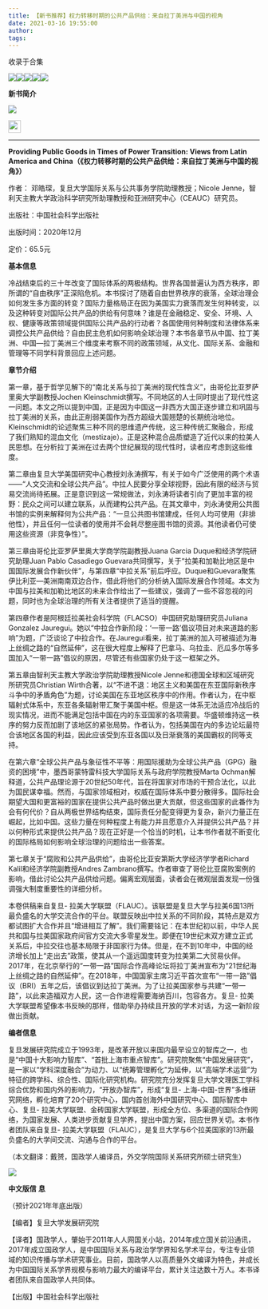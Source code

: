 ```yaml
---
title: 【新书推荐】权力转移时期的公共产品供给：来自拉丁美洲与中国的视角
date: 2021-03-16 19:55:00
author: 
tags: 
---
```



收录于合集

![](/images/1171/2.jpeg)![](/images/1171/3.png)![](/images/1171/4.png)![](/images/1171/5.png)![](/images/1171/6.png)

  

**新书简介**

  

![](/images/1171/7.png)

  

<img src='/images/1171/8.jpeg' width='25' height='25' />

 ****

 **Providing Public Goods in Times of Power Transition: Views from Latin
America and China（《权力转移时期的公共产品供给：来自拉丁美洲与中国的视角》）**

作者： 邓皓琛，复旦大学国际关系与公共事务学院助理教授；Nicole Jenne，智利天主教大学政治科学研究所助理教授和亚洲研究中心（CEAUC）研究员。

出版社：中国社会科学出版社

出版时间：2020年12月

定价：65.5元

  

 **基本信息**

  

冷战结束后的三十年改变了国际体系的两极结构。世界各国普遍认为西方秩序，即所谓的“自由秩序”正深陷危机。本书探讨了随着自由世界秩序的衰落，全球治理会如何发生多方面的转变？国际力量格局正在因为美国实力衰落而发生何种转变，以及这种转变对国际公共产品的供给有何意味？谁是在金融稳定、安全、环境、人权、健康等政策领域提供国际公共产品的行动者？各国使用何种制度和法律体系来调控公共产品供给？自由民主危机如何影响全球治理？本书各章节从中国、拉丁美洲、中国—拉丁美洲三个维度来考察不同的政策领域，从文化、国际关系、金融和管理等不同学科背景回应上述问题。

  

 **章节介绍**

  

第一章，基于哲学见解下的“南北关系与拉丁美洲的现代性含义”，由哥伦比亚罗萨里奥大学副教授Jochen
Kleinschmidt撰写。不同地区的人士同时提出了现代性这一问题。本文之所以提到中国，正是因为中国这一非西方大国正逐步建立和巩固与拉丁美洲的关系，由此正削弱美国作为西方超级大国翘楚的长期统治地位。Kleinschmidt的论述聚焦三种不同的思维遗产传统，这三种传统汇聚融合，形成了我们熟知的混血文化（mestizaje）。正是这种混合品质塑造了近代以来的拉美人民思想。在分析拉丁美洲在过去两个世纪展现的现代性时，读者应考虑到这些维度。

  

第二章由复旦大学美国研究中心教授刘永涛撰写，有关于如今广泛使用的两个术语——“人文交流和全球公共产品”。中拉人民要分享全球视野，因此有限的经济与贸易交流尚待拓展。正是意识到这一常规做法，刘永涛将读者引向了更加丰富的视野：民众之间可以建立联系，从而建构公共产品。在其文章中，刘永涛使用公共图书馆的实例来解释何为公共产品：“一旦公共图书馆建成，任何人均可使用（非排他性），并且任何一位读者的使用并不会耗尽整座图书馆的资源。其他读者仍可使用这些资源（非竞争性）”。

  

第三章由哥伦比亚罗萨里奥大学商学院副教授Juana Garcia Duque和经济学院研究助理Juan Pablo Casadiego
Guevara共同撰写，关于“拉美和加勒比地区是中国国际发展合作新伙伴”，与第四章“中拉关系”前后呼应。Duque和Guevara聚焦伊比利亚—美洲南南双边合作，借此将他们的分析纳入国际发展合作领域。本文为中国与拉美和加勒比地区的未来合作给出了一些建议，强调了一些不容忽视的问题，同时也为全球治理的所有关注者提供了适当的提醒。

  

第四章作者是阿根廷拉美社会科学院（FLACSO）中国研究助理研究员Juliana Gonzalez
Jauregui。她以“中拉合作新阶段：‘一带一路’倡议项目对未来道路的影响”为题，广泛谈论了中拉合作。在Jauregui看来，拉丁美洲的加入可被描述为海上丝绸之路的“自然延伸”，这在很大程度上解释了巴拿马、乌拉圭、厄瓜多尔等多国加入“一带一路”倡议的原因，尽管还有些国家仍处于这一框架之外。

  

第五章由智利天主教大学政治学院助理教授Nicole Jenne和德国全球和区域研究所研究员Christian
Wirth合著，以“不进不退：地区主义和美国在东亚国际新秩序斗争中的矛盾角色”为题，讨论美国在东亚地区秩序中的作用。作者认为，在中枢辐射式体系中，东亚各条辐射带汇聚于美国中枢。但是这一体系无法适应冷战后的现实情况，进而不能满足包括中国在内的东亚国家的各项需要。华盛顿维持这一秩序的努力反而加剧了该地区的紧张局势。作者认为，包括美国在内的多边论坛最符合该地区各国的利益，因此应该受到东亚各国以及日渐衰落的美国霸权的同等支持。

  

在第六章“全球公共产品与象征性不平等：用国际援助为全球公共产品（GPG）融资的困境”中，墨西哥蒙特雷科技大学国际关系与政府学院教授Marta
Ochman解释道，公共产品理论源于20世纪50年代，旨在将国家对市场的干预合法化，以此为国民谋幸福。然而，与国家领域相对，权威在国际体系中要分散得多。国际社会期望大国和更富裕的国家在提供公共产品时做出更大贡献，但这些国家的此番作为会有何代价？自从两极世界结构结束，国际责任分配变得更为复杂，新兴力量正在崛起，比如中国。这些力量在何种程度上有能力并且愿意介入并提供公共产品？并以何种形式来提供公共产品？现在正好是一个恰当的时机，让本书作者就不断变化的国际格局如何影响全球治理的问题给出一些答案。

  

第七章关于“腐败和公共产品供给”，由哥伦比亚安第斯大学经济学学者Richard Kalil和经济学院副教授Andres
Zambrano撰写。作者审查了哥伦比亚腐败案例的影响，借此讨论公共产品供给问题。偏离宏观层面，读者会在微观层面发现一份强调强大制度重要性的详细分析。

  

本卷供稿来自复旦-
拉美大学联盟（FLAUC）。该联盟是复旦大学与拉美6国13所最负盛名的大学交流合作的平台。联盟反映出中拉关系的不同阶段，其特点是双方都试图扩大合作并且“增进相互了解”。我们需要铭记：在本世纪初以前，中华人民共和国与拉美国家政府间官方交流大多零星发生。即便在19世纪末双方建立正式关系后，中拉交往也基本局限于非国家行为体。但是，在不到10年中，中国的经济增长加上“走出去”政策，使其从一个遥远国度转变为拉美第二大贸易伙伴。2017年，在北京举行的“一带一路”国际合作高峰论坛将拉丁美洲宣布为“21世纪海上丝绸之路的自然延伸”。在2018年，中国国家主席习近平首次宣布“一带一路”倡议（BRI）五年之后，该倡议到达拉丁美洲。为了让拉美国家参与共建“一带一路”，以此来造福双方人民，这一合作进程需要海纳百川，包容各方。复旦-
拉美大学联盟希望像本书反映的那样，借助举办持续且开放的学术对话，为这一新阶段做出贡献。

  

 **编者信息**

  

复旦发展研究院成立于1993年，是改革开放以来国内最早设立的智库之一，也是“中国十大影响力智库”、“首批上海市重点智库”。研究院聚焦“中国发展研究”，是一家以“学科深度融合”为动力、以“统筹管理孵化”为延伸，以“高端学术运营”为特征的跨学科、综合性、国际化研究机构。研究院充分发挥复旦大学文理医工学科综合优势和国内外的影响力，“开放办智库”，形成“复旦-
上海-中国-世界”多维研究网络，孵化培育了20个研究中心，国内首创海外中国研究中心、国际智库中心、复旦-
拉美大学联盟、金砖国家大学联盟，形成全方位、多渠道的国际合作网络，为国家发展、人类进步贡献复旦学养，提出中国方案，回应世界关切。本书作者团队来自复旦-
拉美大学联盟（FLAUC），是复旦大学与6个拉美国家的13所最负盛名的大学间交流、沟通与合作的平台。

  

（本文翻译：戴赟，国政学人编译员，外交学院国际关系研究所硕士研究生）

  

![](/images/1171/9.jpeg)

  

  

 **中文版信** **息**

（预计2021年年底出版）

  

【编者】复旦大学发展研究院

【译者】国政学人，肇始于2011年人人网国关小站，2014年成立国关前沿通讯，2017年成立国政学人，是中国国际关系与政治学学界知名学术平台，专注专业领域的知识传播与学术研究事业。目前，国政学人以高质量外文编译为特色，并成长为中国国际关系学界规模与影响力最大的编译平台，累计关注达数十万人。本书译者团队来自国政学人共同体。

【出版】中国社会科学出版社

  

